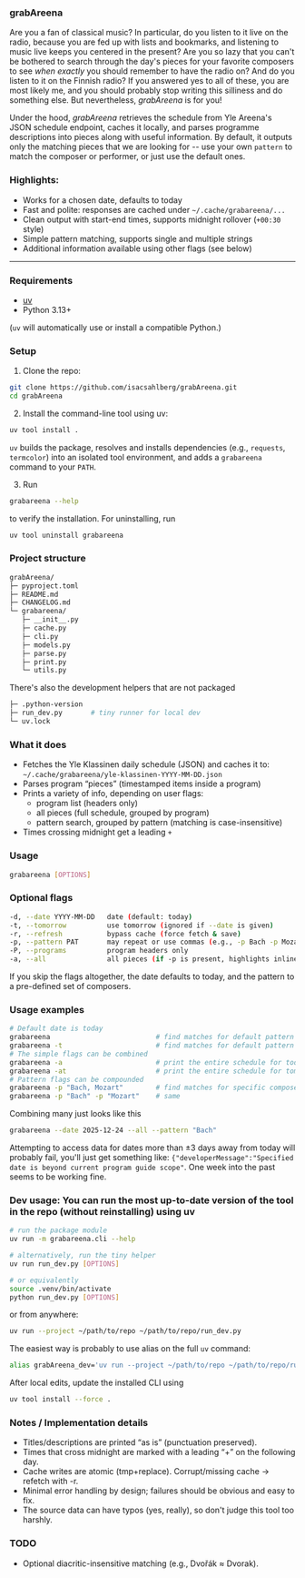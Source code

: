### grabAreena

Are you a fan of classical music?
In particular, do you listen to it live on the radio, because you are fed up with lists and bookmarks, and listening to music live keeps you centered in the present?
Are you so lazy that you can't be bothered to search through the day's pieces for your favorite composers to see _when exactly_ you should remember to have the radio on?
And do you listen to it on the Finnish radio? If you answered yes to all of these, you are most likely me, and you should probably stop writing this silliness and do something else.
But nevertheless, _grabAreena_ is for you!

Under the hood, _grabAreena_ retrieves the schedule from Yle Areena's JSON schedule endpoint, caches it locally, and parses programme descriptions into pieces along with useful information.
By default, it outputs only the matching pieces that we are looking for -- use your own `pattern` to match the composer or performer, or just use the default ones.

### Highlights:
- Works for a chosen date, defaults to today
- Fast and polite: responses are cached under `~/.cache/grabareena/...`
- Clean output with start-end times, supports midnight rollover (`+00:30` style)
- Simple pattern matching, supports single and multiple strings
- Additional information available using other flags (see below)

---


### Requirements
- [uv](https://github.com/astral-sh/uv)
- Python 3.13+

(`uv` will automatically use or install a compatible Python.)


### Setup
1) Clone the repo:
```bash
git clone https://github.com/isacsahlberg/grabAreena.git
cd grabAreena
```
2) Install the command-line tool using uv:
```bash
uv tool install .
```
`uv` builds the package, resolves and installs dependencies (e.g., `requests`, `termcolor`) into an isolated tool environment, and adds a `grabareena` command to your `PATH`.

3) Run
```bash
grabareena --help
```
to verify the installation.
For uninstalling, run
```bash
uv tool uninstall grabareena
```


### Project structure
```bash
grabAreena/
├─ pyproject.toml
├─ README.md
├─ CHANGELOG.md
└─ grabareena/
   ├─ __init__.py
   ├─ cache.py
   ├─ cli.py
   ├─ models.py
   ├─ parse.py
   ├─ print.py
   └─ utils.py
```
There's also the development helpers that are not packaged
```bash
├─ .python-version
├─ run_dev.py       # tiny runner for local dev
└─ uv.lock
```


### What it does
- Fetches the Yle Klassinen daily schedule (JSON) and caches it to: `~/.cache/grabareena/yle-klassinen-YYYY-MM-DD.json`
- Parses program “pieces” (timestamped items inside a program)
- Prints a variety of info, depending on user flags:
  - program list (headers only)
  - all pieces (full schedule, grouped by program)
  - pattern search, grouped by pattern (matching is case-insensitive)
- Times crossing midnight get a leading `+`


### Usage
```bash
grabareena [OPTIONS]
```


### Optional flags
```bash
-d, --date YYYY-MM-DD   date (default: today)
-t, --tomorrow          use tomorrow (ignored if --date is given)
-r, --refresh           bypass cache (force fetch & save)
-p, --pattern PAT       may repeat or use commas (e.g., -p Bach -p Mozart  or  -p "Bach, Mozart")
-P, --programs          program headers only
-a, --all               all pieces (if -p is present, highlights inline)
```
If you skip the flags altogether, the date defaults to today, and the pattern to a pre-defined set of composers.


### Usage examples
```bash
# Default date is today
grabareena                          # find matches for default pattern arguments, today
grabareena -t                       # find matches for default pattern arguments, tomorrow
# The simple flags can be combined
grabareena -a                       # print the entire schedule for today
grabareena -at                      # print the entire schedule for tomorrow
# Pattern flags can be compounded
grabareena -p "Bach, Mozart"        # find matches for specific composers (or any program substrings)
grabareena -p "Bach" -p "Mozart"    # same
```
Combining many just looks like this
```bash
grabareena --date 2025-12-24 --all --pattern "Bach"
```
Attempting to access data for dates more than ±3 days away from today will probably fail, you'll just get something like: `{"developerMessage":"Specified date is beyond current program guide scope"`. One week into the past seems to be working fine.


### Dev usage: You can run the most up-to-date version of the tool in the repo (without reinstalling) using uv
```bash
# run the package module
uv run -m grabareena.cli --help

# alternatively, run the tiny helper
uv run run_dev.py [OPTIONS]

# or equivalently
source .venv/bin/activate
python run_dev.py [OPTIONS]
```
or from anywhere:
```bash
uv run --project ~/path/to/repo ~/path/to/repo/run_dev.py
```
The easiest way is probably to use alias on the full `uv` command:
```bash
alias grabAreena_dev='uv run --project ~/path/to/repo ~/path/to/repo/run_dev.py'
```
After local edits, update the installed CLI using
```bash
uv tool install --force .
```


### Notes / Implementation details
- Titles/descriptions are printed “as is” (punctuation preserved).
- Times that cross midnight are marked with a leading “+” on the following day.
- Cache writes are atomic (tmp+replace). Corrupt/missing cache -> refetch with -r.
- Minimal error handling by design; failures should be obvious and easy to fix.
- The source data can have typos (yes, really), so don't judge this tool too harshly.


### TODO
- Optional diacritic-insensitive matching (e.g., Dvořák ≈ Dvorak).
